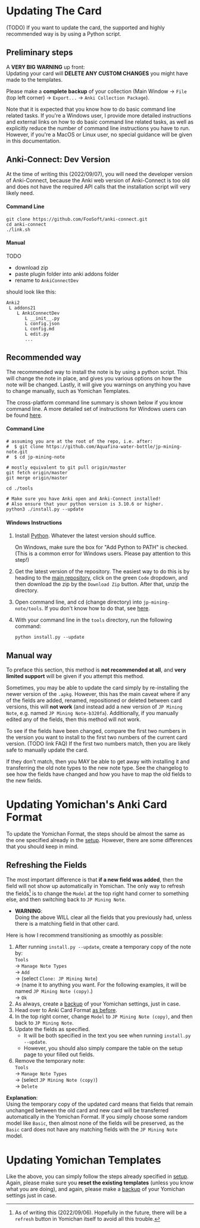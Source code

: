 

# Updating The Card
(TODO)
If you want to update the card, the supported and highly recommended way is by using a Python
script.


## Preliminary steps
A **VERY BIG WARNING** up front: <br>
Updating your card will **DELETE ANY CUSTOM CHANGES** you might have made to the templates.

Please make a **complete backup** of your collection
(Main Window →  `File` (top left corner) →  `Export...` →  `Anki Collection Package`).


Note that it is expected that you know how to do basic command line related tasks.
If you're a Windows user, I provide more detailed instructions and external links
on how to do basic command line related tasks, as well as explicitly reduce the number
of command line instructions you have to run.
However, if you're a MacOS or Linux user, no special guidance will be given
in this documentation.


## Anki-Connect: Dev Version
At the time of writing this (2022/09/07),
you will need the developer version of Anki-Connect,
because the Anki web version of Anki-Connect is too old
and does not have the required API calls that the installation script
will very likely need.


#### Command Line
```
git clone https://github.com/FooSoft/anki-connect.git
cd anki-connect
./link.sh
```

#### Manual

TODO
- download zip
- paste plugin folder into anki addons folder
- rename to `AnkiConnectDev`

should look like this:
```
Anki2
 L addons21
    L AnkiConnectDev
       L __init__.py
       L config.json
       L config.md
       L edit.py
       ...
```



## Recommended way

<!--
If you know what `python` and `git` is, please skip this section
and go straight to the [summary section](updating#command-line-summary).
-->
The recommended way to install the note is by using a python script.
This will change the note in place, and gives you various options on how
the note will be changed.
Lastly, it will give you warnings on anything you have to change manually,
such as Yomichan Templates.

The cross-platform command line summary is shown below if you know command line.
A more detailed set of instructions for Windows users can be
found [here](updating#windows-instructions).

#### Command Line

```
# assuming you are at the root of the repo, i.e. after:
#  $ git clone https://github.com/Aquafina-water-bottle/jp-mining-note.git
#  $ cd jp-mining-note

# mostly equivalent to git pull origin/master
git fetch origin/master
git merge origin/master

cd ./tools

# Make sure you have Anki open and Anki-Connect installed!
# Also ensure that your python version is 3.10.6 or higher.
python3 ./install.py --update
```


#### Windows Instructions
1. Install [Python](https://www.python.org/).
   Whatever the latest version should suffice.

   On Windows, make sure the box for "Add Python to PATH" is checked.
   (This is a common error for Windows users. Please pay attention to this step!)

1. Get the latest version of the repository.
   The easiest way to do this is by heading to the
   [main repository](https://github.com/Aquafina-water-bottle/jp-mining-note),
   click on the green `Code` dropdown, and then download the zip by the `Download Zip` button.
   After that, unzip the directory.

1. Open command line, and cd (change directory) into `jp-mining-note/tools`.
   If you don't know how to do that, see
   [here](https://www.howtogeek.com/659411/how-to-change-directories-in-command-prompt-on-windows-10/).

1. With your command line in the `tools` directory, run the following command:
   ```
   python install.py --update
   ```

<!--
#### Mac OS instructions
Unfortunately, I'm not very familiar with Mac OS, and I don't have a computer with Mac OS
to test this on.
However, the [command line summary section](updating#command-line-summary)
below should be the same regardless of operating system.

Make sure you have `Python` and `git` installed!


#### Linux instructions
You won't be getting any detailed instructions outside of the
[summary section](updating#command-line-summary) below,
but you probably already knew that, didn't you? ;)
-->


## Manual way
To preface this section, this method is **not recommended at all**, and **very limited support** will
be given if you attempt this method.

Sometimes, you may be able to update the card simply by re-installing the newer version of the
`.apkg`.
However, this has the main caveat where
if any of the fields are added, renamed, repositioned or deleted between card versions,
this will **not work** (and instead add a new version of `JP Mining Note`,
e.g. named `JP Mining Note-b320fa`).
Additionally, if you manually edited any of the fields, then this method will not work.

To see if the fields have been changed, compare the
first two numbers in the version you want to install
to the first two numbers of the current card version. (TODO link FAQ)
If the first two numbers match, then you are likely safe to manually update the card.

If they don't match, then you MAY be able to get away with installing it and transferring
the old note types to the new note type.
See the changelog to see how the fields have changed and how you have to map the old fields
to the new fields.



# Updating Yomichan's Anki Card Format

To update the Yomichan Format, the steps should be almost the same as the
one specified already in the [setup](setup#yomichan-fields).
However, there are some differences that you should keep in mind.

## Refreshing the Fields
The most important difference is that **if a new field was added**,
then the field will not show up automatically in Yomichan.
The only way to refresh the fields[^1]
is to change the `Model` at the top right hand corner to something else,
and then switching back to `JP Mining Note`.

* **WARNING**: <br>
  Doing the above WILL clear all the fields that you previously had, unless there
  is a matching field in that other card.

Here is how I recommend transitioning as smoothly as possible:
1. After running `install.py --update`, create a temporary copy of the note by: <br>
    `Tools` <br>
    →  `Manage Note Types` <br>
    →  `Add` <br>
    →  (select `Clone: JP Mining Note`) <br>
    →  (name it to anything you want. For the following examples, it will be named `JP Mining Note (copy)`.) <br>
    →  `Ok`
1. As always, create a [backup](setup#preliminary-steps) of your Yomichan settings, just in case.
1. Head over to Anki Card Format [as before](setup#yomichan-fields).
1. In the top right corner, change `Model` to `JP Mining Note (copy)`, and then back to `JP Mining Note`.
1. Update the fields as specified.
    - It will be both specified in the text you see when running `install.py --update`.
    - However, you should also simply compare the table on the setup page to your filled out fields.
1. Remove the temporary note: <br>
    `Tools` <br>
    →  `Manage Note Types` <br>
    →  (select `JP Mining Note (copy)`) <br>
    →  `Delete`

**Explanation**: <br>
Using the temporary copy of the updated card
means that fields that remain unchanged between the old card and new card
will be transferred automatically in the Yomichan Format.
If you simply choose some random model like `Basic`,
then almost none of the fields will be preserved, as the `Basic` card
does not have any matching fields with the `JP Mining Note` model.


# Updating Yomichan Templates
Like the above, you can simply follow the steps already specified in [setup](setup#yomichan-templates).
Again, please make sure you **reset the existing templates** (unless you know what you are doing),
and again, please make a [backup](setup#preliminary-steps) of your Yomichan settings just in case.


[^1]: As of writing this (2022/09/06). Hopefully in the future, there will be a `refresh` button in Yomichan itself to avoid all this trouble.

